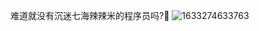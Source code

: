 难道就没有沉迷七海辣辣米的程序员吗?🤡
![1633274633763](https://user-images.githubusercontent.com/22891632/136701229-bb7d06b5-a99f-451d-b600-0d41a94386cf.png)
